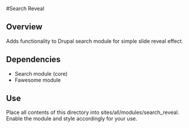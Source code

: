 #Search Reveal

## Overview
Adds functionality to Drupal search module for simple slide reveal effect.

## Dependencies
- Search module (core)
- Fawesome module

## Use
Place all contents of this directory into sites/all/modules/search_reveal. Enable the module and style accordingly for your use.
